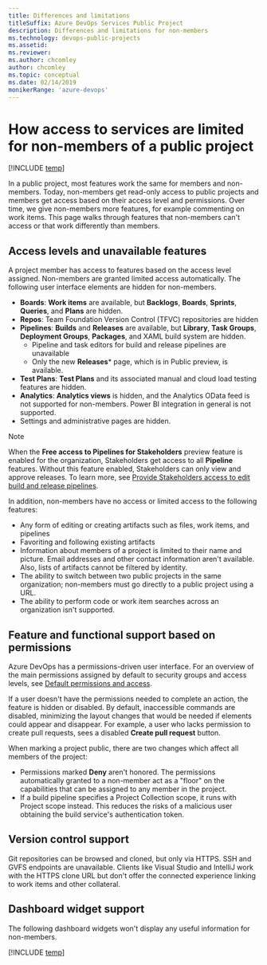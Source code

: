 ```yaml
---
title: Differences and limitations 
titleSuffix: Azure DevOps Services Public Project
description: Differences and limitations for non-members
ms.technology: devops-public-projects
ms.assetid: 
ms.reviewer:
ms.author: chcomley
author: chcomley
ms.topic: conceptual
ms.date: 02/14/2019
monikerRange: 'azure-devops'
---
```


# How access to services are limited for non-members of a public project

[!INCLUDE [temp](includes/version-public-projects.md)]  

In a public project, most features work the same for members and non-members.
Today, non-members get read-only access to public projects and members get access based on their access level and permissions. Over time, we give non-members more features, for example commenting on work items.
This page walks through features that non-members can't access or that work differently than members.  

## Access levels and unavailable features

A project member has access to features based on the access level assigned. Non-members are granted limited access automatically. The following user interface elements are hidden for non-members.

* **Boards**: **Work items** are available, but **Backlogs**, **Boards**, **Sprints**, **Queries**, and **Plans** are hidden. 
* **Repos**: Team Foundation Version Control (TFVC) repositories are hidden 
* **Pipelines**: **Builds** and **Releases** are available, but **Library**, **Task Groups**, **Deployment Groups**, **Packages**, and XAML build system are hidden.
	* Pipeline and task editors for build and release pipelines are unavailable  
	* Only the new **Releases*** page, which is in Public preview, is available.
* **Test Plans**: **Test Plans** and its associated manual and cloud load testing features are hidden.
* **Analytics**: **Analytics views** is hidden, and the Analytics OData feed is not supported for non-members. Power BI integration in general is not supported.
* Settings and administrative pages are hidden.

> [!NOTE]
> When the **Free access to Pipelines for Stakeholders** preview feature is enabled for the organization, Stakeholders get access to all **Pipeline** features. Without this feature enabled, Stakeholders can only view and approve releases. To learn more, see [Provide Stakeholders access to edit build and release pipelines](../security/provide-stakeholder-pipeline-access.md).

In addition, non-members have no access or limited access to the following features:

* Any form of editing or creating artifacts such as files, work items, and pipelines
* Favoriting and following existing artifacts
* Information about members of a project is limited to their name and picture. Email addresses and other contact information aren't available. Also, lists of artifacts cannot be filtered by identity.
* The ability to switch between two public projects in the same organization; non-members must go directly to a public project using a URL.
* The ability to perform code or work item searches across an organization isn't supported.

## Feature and functional support based on permissions

Azure DevOps has a permissions-driven user interface. For an overview of the main permissions assigned by default to security groups and access levels, see [Default permissions and access](../security/permissions-access.md).

If a user doesn't have the permissions needed to complete an action, the feature is hidden or disabled. By default, inaccessible commands are disabled, minimizing the layout changes that would be needed if elements could appear and disappear.
For example, a user who lacks permission to create pull requests, sees a disabled  **Create pull request** button.

When marking a project public, there are two changes which affect all members of the project:

* Permissions marked **Deny** aren't honored. The permissions automatically granted to a non-member act as a "floor" on the capabilities that can be assigned to any member in the project.
* If a build pipeline specifies a Project Collection scope, it runs with Project scope instead. This reduces the risks of a malicious user obtaining the build service's authentication token.

## Version control support

Git repositories can be browsed and cloned, but only via HTTPS.
SSH and GVFS endpoints are unavailable.
Clients like Visual Studio and IntelliJ work with the HTTPS clone URL but don't offer the connected experience linking to work items and other collateral.

<a id="dashboard-widget-support" />

## Dashboard widget support

The following dashboard widgets won't display any useful information for non-members.

[!INCLUDE [temp](includes/unavailable-widgets.md)]  
